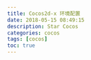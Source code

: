 ```yaml
---
title: Cocos2d-x 环境配置
date: 2018-05-15 08:49:15
description: Star Cocos
categories: cocos
tags: [cocos]
toc: true
---
```


